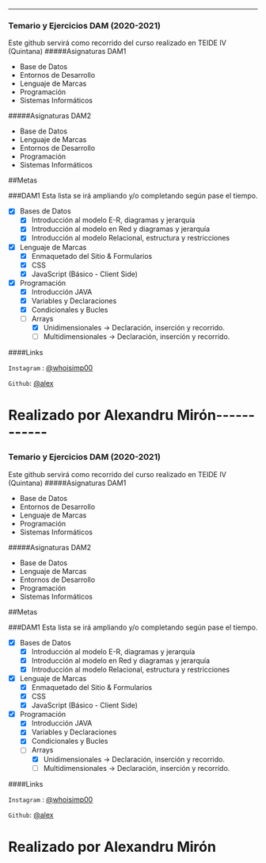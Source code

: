 ------------
### Temario y Ejercicios DAM (2020-2021)
Este github servirá como recorrido del curso realizado en TEIDE IV (Quintana)
#####Asignaturas DAM1
- Base de Datos
- Entornos de Desarrollo
- Lenguaje de Marcas
- Programación
- Sistemas Informáticos

#####Asignaturas DAM2
- Base de Datos
- Lenguaje de Marcas
- Entornos de Desarrollo
- Programación
- Sistemas Informáticos

##Metas

###DAM1
Esta lista se irá ampliando y/o completando según pase el tiempo.
- [x] Bases de Datos
    - [x] Introducción al modelo E-R, diagramas y jerarquía
    - [x] Introducción al modelo en Red y diagramas y jerarquía
    - [x] Introducción al modelo Relacional, estructura y restricciones
- [x]  Lenguaje de Marcas
    -  [x] Enmaquetado del Sitio & Formularios
    -  [x] CSS
    -  [x] JavaScript (Básico - Client Side)
- [x] Programación
    - [x] Introducción JAVA
    - [x] Variables y Declaraciones
    - [x] Condicionales y Bucles
    - [ ] Arrays
       - [x] Unidimensionales -> Declaración, inserción y recorrido.
       - [ ] Multidimensionales -> Declaración, inserción y recorrido.

####Links

`Instagram` : [@whoisimp00](https://www.instagram.com/whoisimp00/ "@whoisimp00")

`Github`: [@alex](https://es.stackoverflow.com/users/190274/alex/ "@alex")

# Realizado por Alexandru Mirón------------
### Temario y Ejercicios DAM (2020-2021)
Este github servirá como recorrido del curso realizado en TEIDE IV (Quintana)
#####Asignaturas DAM1
- Base de Datos
- Entornos de Desarrollo
- Lenguaje de Marcas
- Programación
- Sistemas Informáticos

#####Asignaturas DAM2
- Base de Datos
- Lenguaje de Marcas
- Entornos de Desarrollo
- Programación
- Sistemas Informáticos

##Metas

###DAM1
Esta lista se irá ampliando y/o completando según pase el tiempo.
- [x] Bases de Datos
    - [x] Introducción al modelo E-R, diagramas y jerarquía
    - [x] Introducción al modelo en Red y diagramas y jerarquía
    - [x] Introducción al modelo Relacional, estructura y restricciones
- [x]  Lenguaje de Marcas
    -  [x] Enmaquetado del Sitio & Formularios
    -  [x] CSS
    -  [x] JavaScript (Básico - Client Side)
- [x] Programación
    - [x] Introducción JAVA
    - [x] Variables y Declaraciones
    - [x] Condicionales y Bucles
    - [ ] Arrays
       - [x] Unidimensionales -> Declaración, inserción y recorrido.
       - [ ] Multidimensionales -> Declaración, inserción y recorrido.

####Links

`Instagram` : [@whoisimp00](https://www.instagram.com/whoisimp00/ "@whoisimp00")

`Github`: [@alex](https://es.stackoverflow.com/users/190274/alex/ "@alex")

# Realizado por Alexandru Mirón
